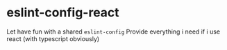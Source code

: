 # eslint-config-react

Let have fun with a shared `eslint-config` 
Provide everything i need if i use  react (with typescript obviously)